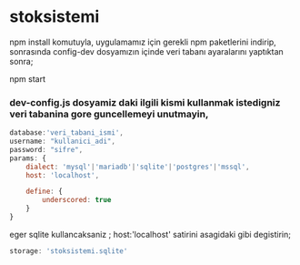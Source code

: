 # stoksistemi

npm install
komutuyla, uygulamamız için gerekli npm paketlerini indirip, sonrasında config-dev dosyamızın içinde veri tabanı ayaralarını yaptıktan sonra;

npm start
### dev-config.js dosyamiz daki ilgili kismi kullanmak istedigniz veri tabanina gore guncellemeyi unutmayin,
```javascript
database:'veri_tabani_ismi',
username: "kullanici_adi",
password: "sifre",
params: {
    dialect: 'mysql'|'mariadb'|'sqlite'|'postgres'|'mssql',
    host: 'localhost',

    define: {
        underscored: true
    }
}
```
eger sqlite kullancaksaniz ; host:'localhost'  satirini asagidaki gibi degistirin;

```javascript
storage: 'stoksistemi.sqlite'
```
